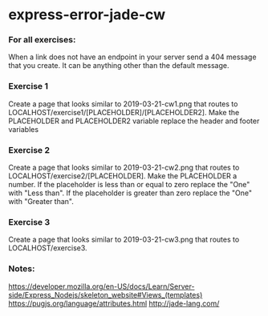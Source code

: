 # express-error-jade-cw

### For all exercises:
When a link does not have an endpoint in your server send a 404 message that you create. It can be anything other than the default message.

### Exercise 1
Create a page that looks similar to 2019-03-21-cw1.png that routes to LOCALHOST/exercise1/[PLACEHOLDER]/[PLACEHOLDER2]. Make the PLACEHOLDER and PLACEHOLDER2 variable replace the header and footer variables

### Exercise 2
Create a page that looks similar to 2019-03-21-cw2.png that routes to LOCALHOST/exercise2/[PLACEHOLDER]. Make the PLACEHOLDER a number. If the placeholder is less than or equal to zero replace the "One" with "Less than". If the placeholder is greater than zero replace the "One" with "Greater than". 

### Exercise 3
Create a page that looks similar to 2019-03-21-cw3.png that routes to LOCALHOST/exercise3.

### Notes:
https://developer.mozilla.org/en-US/docs/Learn/Server-side/Express_Nodejs/skeleton_website#Views_(templates)
https://pugjs.org/language/attributes.html
http://jade-lang.com/
